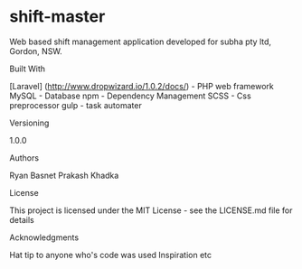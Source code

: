 # shift-master
Web based shift management application developed for subha pty ltd, Gordon, NSW.


Built With

[Laravel] (http://www.dropwizard.io/1.0.2/docs/) - PHP web framework
MySQL - Database
npm - Dependency Management
SCSS - Css preprocessor
gulp - task automater 


Versioning

1.0.0

Authors

Ryan Basnet 
Prakash Khadka

License

This project is licensed under the MIT License - see the LICENSE.md file for details

Acknowledgments

Hat tip to anyone who's code was used
Inspiration
etc
